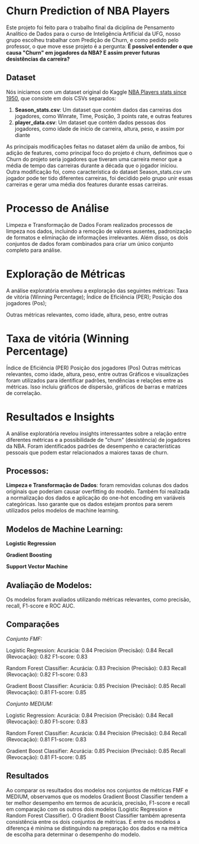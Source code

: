 # Churn Prediction of NBA Players
Este projeto foi feito para o trabalho final da diciplina de Pensamento Analítico de Dados para o curso de Inteligência Artificial da UFG, nosso grupo escolheu trabalhar com Predição de Churn, e como pedido pelo professor, o que move esse projeto é a pergunta: 
**É possível entender o que causa "Churn" em jogadores da NBA? E assim prever futuras desistências da carreira?**

## Dataset
Nós iniciamos com um dataset original do Kaggle [NBA Players stats since 1950](https://www.kaggle.com/datasets/drgilermo/nba-players-stats?select=Seasons_Stats.csv), que consiste em dois CSVs separados:
1. **Season_stats.csv**: Um dataset que contém dados das carreiras dos jogadores, como Winrate, Time, Posição, 3 points rate, e outras features
2. **player_data.csv**: Um dataset que contém dados pessoas dos jogadores, como idade de início de carreira, altura, peso, e assim por diante

As principais modificações feitas no dataset além da união de ambos, foi adição de features, como principal foco do projeto é churn, definimos que o Churn do projeto seria jogadores que tiveram uma carreira menor que a média de tempo das carreiras durante a década que o jogador iniciou. Outra modificação foi, como característica do dataset Season_stats.csv um jogador pode ter tido diferentes carreiras, foi decidido pelo grupo unir essas carreiras e gerar uma média dos features durante essas carreiras.

# Processo de Análise
Limpeza e Transformação de Dados
Foram realizados processos de limpeza nos dados, incluindo a remoção de valores ausentes, padronização de formatos e eliminação de informações irrelevantes. Além disso, os dois conjuntos de dados foram combinados para criar um único conjunto completo para análise.

# Exploração de Métricas
A análise exploratória envolveu a exploração das seguintes métricas:
Taxa de vitória (Winning Percentage);
Índice de Eficiência (PER);
Posição dos jogadores (Pos);

Outras métricas relevantes, como idade, altura, peso, entre outras

# Taxa de vitória (Winning Percentage)
Índice de Eficiência (PER)
Posição dos jogadores (Pos)
Outras métricas relevantes, como idade, altura, peso, entre outras
Gráficos e visualizações foram utilizados para identificar padrões, tendências e relações entre as métricas. Isso incluiu gráficos de dispersão, gráficos de barras e matrizes de correlação.

# Resultados e Insights
A análise exploratória revelou insights interessantes sobre a relação entre diferentes métricas e a possibilidade de "churn" (desistência) de jogadores da NBA. Foram identificados padrões de desempenho e características pessoais que podem estar relacionados a maiores taxas de churn.

## Processos:
**Limpeza e Transformação de Dados**: foram removidas colunas dos dados originais que poderiam causar overfitting do modelo. Também foi realizada a normalização dos dados e aplicação do one-hot encoding em variáveis categóricas. Isso garante que os dados estejam prontos para serem utilizados pelos modelos de machine learning.

## Modelos de Machine Learning:

**Logistic Regression**

**Gradient Boosting**

**Support Vector Machine**

## Avaliação de Modelos: 
Os modelos foram avaliados utilizando métricas relevantes, como precisão, recall, F1-score e ROC AUC. 

## Comparações 

*Conjunto FMF:*

Logistic Regression:
Acurácia: 0.84
Precision (Precisão): 0.84
Recall (Revocação): 0.82
F1-score: 0.83

Random Forest Classifier:
Acurácia: 0.83
Precision (Precisão): 0.83
Recall (Revocação): 0.82
F1-score: 0.83

Gradient Boost Classifier:
Acurácia: 0.85
Precision (Precisão): 0.85
Recall (Revocação): 0.81
F1-score: 0.85

*Conjunto MEDIUM:*

Logistic Regression:
Acurácia: 0.84
Precision (Precisão): 0.84
Recall (Revocação): 0.80
F1-score: 0.83

Random Forest Classifier:
Acurácia: 0.84
Precision (Precisão): 0.84
Recall (Revocação): 0.81
F1-score: 0.83

Gradient Boost Classifier:
Acurácia: 0.85
Precision (Precisão): 0.85
Recall (Revocação): 0.81
F1-score: 0.85


## Resultados
Ao comparar os resultados dos modelos nos conjuntos de métricas FMF e MEDIUM, observamos que os modelos Gradient Boost Classifier tendem a ter melhor desempenho em termos de acurácia, precisão, F1-score e recall em comparação com os outros dois modelos (Logistic Regression e Random Forest Classifier). O Gradient Boost Classifier também apresenta consistência entre os dois conjuntos de métricas. E entre os modelos a diferença é miníma se distinguindo na preparação dos dados e na métrica de escolha para determinar o desempenho do modelo.
